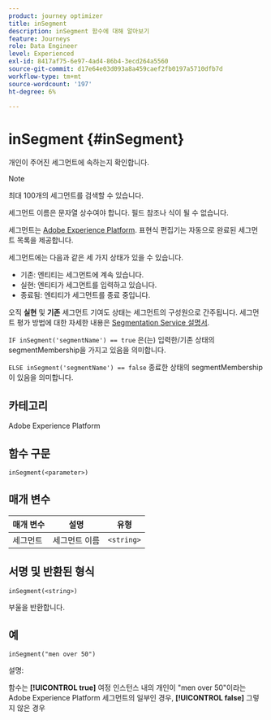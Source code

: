 ```yaml
---
product: journey optimizer
title: inSegment
description: inSegment 함수에 대해 알아보기
feature: Journeys
role: Data Engineer
level: Experienced
exl-id: 8417af75-6e97-4ad4-86b4-3ecd264a5560
source-git-commit: d17e64e03d093a8a459caef2fb0197a5710dfb7d
workflow-type: tm+mt
source-wordcount: '197'
ht-degree: 6%

---
```


# inSegment {#inSegment}

개인이 주어진 세그먼트에 속하는지 확인합니다.

>[!NOTE]
>
>최대 100개의 세그먼트를 검색할 수 있습니다.

세그먼트 이름은 문자열 상수여야 합니다. 필드 참조나 식이 될 수 없습니다.

세그먼트는 [Adobe Experience Platform](https://platform.adobe.com/segment/overview). 표현식 편집기는 자동으로 완료된 세그먼트 목록을 제공합니다.

세그먼트에는 다음과 같은 세 가지 상태가 있을 수 있습니다.

* 기존: 엔티티는 세그먼트에 계속 있습니다.
* 실현: 엔티티가 세그먼트를 입력하고 있습니다.
* 종료됨: 엔티티가 세그먼트를 종료 중입니다.

오직 **실현** 및 **기존** 세그먼트 기여도 상태는 세그먼트의 구성원으로 간주됩니다. 세그먼트 평가 방법에 대한 자세한 내용은 [Segmentation Service 설명서](https://experienceleague.adobe.com/docs/experience-platform/segmentation/tutorials/evaluate-a-segment.html?lang=en#interpret-segment-results).

`IF inSegment('segmentName') == true` 은(는) 입력한/기존 상태의 segmentMembership을 가지고 있음을 의미합니다.

`ELSE inSegment('segmentName') == false` 종료한 상태의 segmentMembership이 있음을 의미합니다.

## 카테고리

Adobe Experience Platform

## 함수 구문

`inSegment(<parameter>)`

## 매개 변수

| 매개 변수 | 설명 | 유형 |
|--- |--- |--- |
| 세그먼트 | 세그먼트 이름 | `<string>` |

## 서명 및 반환된 형식

`inSegment(<string>)`

부울을 반환합니다.

## 예

`inSegment("men over 50")`

설명:

함수는 **[!UICONTROL true]** 여정 인스턴스 내의 개인이 &quot;men over 50&quot;이라는 Adobe Experience Platform 세그먼트의 일부인 경우, **[!UICONTROL false]** 그렇지 않은 경우

